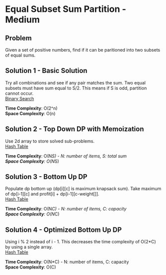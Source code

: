 # Equal Subset Sum Partition - Medium

## Problem
Given a set of positive numbers, find if it can be paritioned into two subsets of equal sums.

## Solution 1 - Basic Solution
Try all combinations and see if any pair matches the sum. Two equal subsets must have sum equal to S/2. This means if S is odd, partition cannot occur. <br />
[Binary Search](https://github.com/jecjung520/Algorithm/blob/main/Two%20Pointers/Pair%20with%20Target%20Sum%20-%20Easy/targetSum1.cc)

**Time Complexity**: O(2^n) <br />
**Space Complexity**: O(n)

## Solution 2 - Top Down DP with Memoization
Use 2d array to store solved sub-problems. <br />
[Hash Table](https://github.com/jecjung520/Algorithm/blob/main/Two%20Pointers/Pair%20with%20Target%20Sum%20-%20Easy/targetSum2.cc)

**Time Complexity**: O(N*S) - N: number of items, S: total sum <br />
**Space Complexity**: O(N*S)

## Solution 3 - Bottom Up DP
Populate dp bottom up (dp[i][c] is maximum knapsack sum). Take maximum of dp[i-1][c] and profit[i] + dp[i-1][c-weight[]]. <br />
[Hash Table](https://github.com/jecjung520/Algorithm/blob/main/Two%20Pointers/Pair%20with%20Target%20Sum%20-%20Easy/targetSum2.cc)

**Time Complexity**: O(N*C) - N: number of items, C: capacity <br />
**Space Complexity**: O(N*C)

## Solution 4 - Optimized Bottom Up DP
Using i % 2 instead of i - 1. This decreases the time complexity of O(2*C) by using a single array.  <br />
[Hash Table](https://github.com/jecjung520/Algorithm/blob/main/Two%20Pointers/Pair%20with%20Target%20Sum%20-%20Easy/targetSum2.cc)

**Time Complexity**: O(N*C) - N: number of items, C: capacity <br />
**Space Complexity**: O(C)